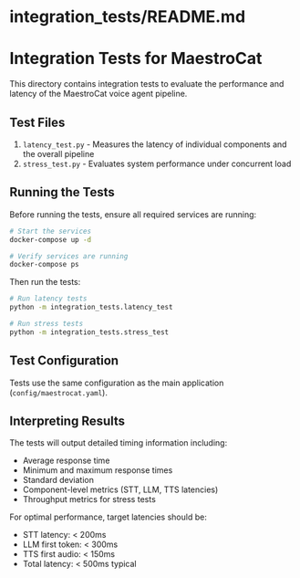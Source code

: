 # integration_tests/README.md
# Integration Tests for MaestroCat

This directory contains integration tests to evaluate the performance and latency of the MaestroCat voice agent pipeline.

## Test Files

1. `latency_test.py` - Measures the latency of individual components and the overall pipeline
2. `stress_test.py` - Evaluates system performance under concurrent load

## Running the Tests

Before running the tests, ensure all required services are running:

```bash
# Start the services
docker-compose up -d

# Verify services are running
docker-compose ps
```

Then run the tests:

```bash
# Run latency tests
python -m integration_tests.latency_test

# Run stress tests
python -m integration_tests.stress_test
```

## Test Configuration

Tests use the same configuration as the main application (`config/maestrocat.yaml`).

## Interpreting Results

The tests will output detailed timing information including:
- Average response time
- Minimum and maximum response times
- Standard deviation
- Component-level metrics (STT, LLM, TTS latencies)
- Throughput metrics for stress tests

For optimal performance, target latencies should be:
- STT latency: < 200ms
- LLM first token: < 300ms
- TTS first audio: < 150ms
- Total latency: < 500ms typical